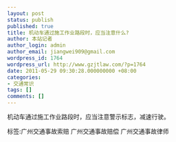 ```yaml
---
layout: post
status: publish
published: true
title: 机动车通过施工作业路段时，应当注意什么?
author: 本站记者
author_login: admin
author_email: jiangwei909@gmail.com
wordpress_id: 1764
wordpress_url: http://www.gzjtlaw.com/?p=1764
date: 2011-05-29 09:30:28.000000000 +08:00
categories:
- 交通常识
tags: []
comments: []
---
```

机动车通过施工作业路段时，应当注意警示标志，减速行驶。 标签:广州交通事故索赔 广州交通事故赔偿 广州交通事故律师
